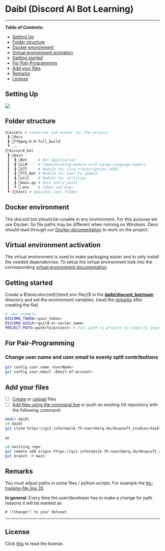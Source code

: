 # Daibl (Discord AI Bot Learning)

---

**Table of Contents:**

- [Setting Up](#setting-Up)
- [Folder structure](#folder-structure)
- [Docker environment](#docker-environment)
- [Virtual environment activation](#virtual-environment-activation)
- [Getting started](#getting-started)
- [For Pair-Programming](#for-pair-programming)
- [Add your files](#add-your-files)
- [Remarks](#remarks)
- [License](#license)


## Setting Up
![](https://git.informatik.fh-nuernberg.de/devpsoft_studios/daibl/-/raw/main/assets/docs/docs_images/clone_project.gif)

## Folder structure

```sh
📦assets # resources and assets for the project
 ┣ 📂docs
 ┣ 📂ffmpeg-6.0-full_build
 ┗ ...
📦discord_bot
 ┣ 📂main
 ┃  ┣ 📂Bot     # Bot application
 ┃  ┣ 📂LLM     # Communicating module with Large-Language-models
 ┃  ┣ 📂STT     # Module for live transcription (ASR)
 ┃  ┣ 📂TTS_Bot # Module for text-to-speech
 ┃  ┣ 📂util    # Module for utilities
 ┃  ┣ 📜main.py # main entry point
 ┃  ┗ 📜.env    # token and keys
 ┗ (📂test) # possible test folder
 ```

## Docker environment

The discord bot should be runable in any environment. For this purpose we use Docker. So file paths may be different when running on Windows. Devs should read through our [Docker documentation](assets/docs/Docker.md) to work on the project.

## **Virtual environment activation**

The virtual environment is used to make packaging easier and to only install the needed dependencies. To setup the virtual environment look into the corresponding [virtual environment documentation](assets/docs/Venv.md)

## Getting started

Create a $`\textcolor{red}{\text{.env file}}`$ in the **[daibl/discord_bot/main](discord_bot/main/example.env)** directory and set the environment variables: (read the [remarks](#remarks) after creating the file)

```sh
# .env example
DISCORD_TOKEN=<your_token>
DISCORD_GUILD=<guild-or-server_name>
PROJECT_PATH=<path/to/project> # Full path to project to simplify imports (if you want to read further into this google Python Path)
```

## For Pair-Programming

### Change user.name and user.email to evenly split contributions

```sh
git config user.name <UserName>
git config user.email <Email-of-account>
```

## Add your files

- [ ] [Create](https://docs.gitlab.com/ee/user/project/repository/web_editor.html#create-a-file) or [upload](https://docs.gitlab.com/ee/user/project/repository/web_editor.html#upload-a-file) files
- [ ] [Add files using the command line](https://docs.gitlab.com/ee/gitlab-basics/add-file.html#add-a-file-using-the-command-line) or push an existing Git repository with the following command:

```sh
mkdir daibl
cd daibl
git clone https://git.informatik.fh-nuernberg.de/devpsoft_studios/daibl.git
```

or

```sh
cd existing_repo
git remote add origin https://git.informatik.fh-nuernberg.de/devpsoft_studios/daibl.git
git branch -M main
```

## Remarks

You must adjust paths in some files / python scripts. For example the [tts-training-file line 35](discord_bot/main/TTS_Bot/Train_Voice/Training_Scripts/train_vits_win.py).

**In general:**
Every time the user/developer has to make a change for path reasons it will be marked as

```
# !!Change!! to your dataset
```

---

## License

Click [this](/LICENSE) to read the license.
